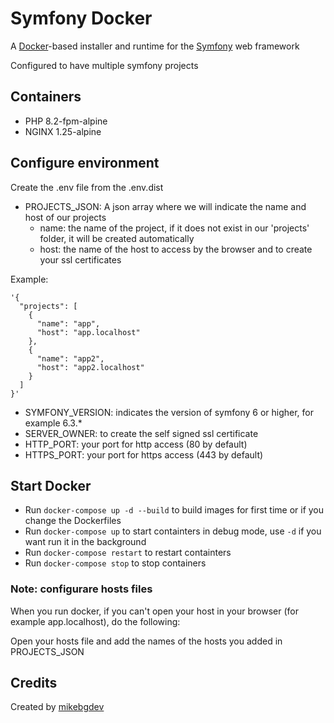 # Symfony Docker

A [Docker](https://www.docker.com/)-based installer and runtime for the [Symfony](https://symfony.com) web framework

Configured to have multiple symfony projects

## Containers

- PHP 8.2-fpm-alpine
- NGINX 1.25-alpine

## Configure environment

Create the .env file from the .env.dist

- PROJECTS_JSON: A json array where we will indicate the name and host of our projects
    - name: the name of the project, if it does not exist in our 'projects' folder, it will be created automatically
    - host: the name of the host to access by the browser and to create your ssl certificates

Example:
```
'{
  "projects": [
    {
      "name": "app",
      "host": "app.localhost"
    },
    {
      "name": "app2",
      "host": "app2.localhost"
    }
  ]
}'
```
- SYMFONY_VERSION: indicates the version of symfony 6 or higher, for example 6.3.*
- SERVER_OWNER: to create the self signed ssl certificate
- HTTP_PORT: your port for http access (80 by default)
- HTTPS_PORT: your port for https access (443 by default)

## Start Docker

* Run `docker-compose up -d --build` to build images for first time or if you change the Dockerfiles
* Run `docker-compose up` to start containters in debug mode, use `-d` if you want run it in the background
* Run `docker-compose restart` to restart containters
* Run `docker-compose stop` to stop containers


### Note: configurare hosts files

When you run docker, if you can't open your host in your browser (for example app.localhost), do the following:

Open your hosts file and add the names of the hosts you added in PROJECTS_JSON

## Credits

Created by [mikebgdev](https://github.com/mikebgdev)
